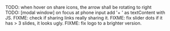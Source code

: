 TODO: when hover on share icons, the arrow shall be rotating to right
TODO: [modal window] on focus at phone input add '+ ' as textContent with JS.
FIXME: check if sharing links really sharing it.
FIXME: fix slider dots if it has > 3 slides, it looks ugly.
FIXME: fix logo to a brighter version.